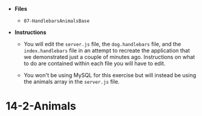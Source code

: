 * **Files**

  * `07-HandlebarsAnimalsBase`

* **Instructions**

  * You will edit the `server.js` file, the `dog.handlebars` file, and the `index.handlebars` file in an attempt to recreate the application that we demonstrated just a couple of minutes ago. Instructions on what to do are contained within each file you will have to edit.

  * You won't be using MySQL for this exercise but will instead be using the animals array in the `server.js` file.
# 14-2-Animals
